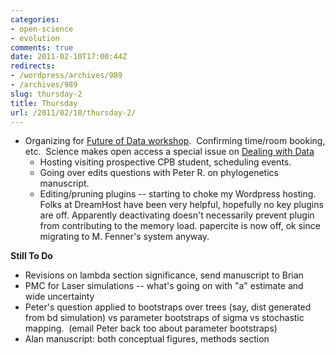 ```yaml
---
categories:
- open-science
- evolution
comments: true
date: 2011-02-10T17:00:44Z
redirects:
- /wordpress/archives/989
- /archives/989
slug: thursday-2
title: Thursday
url: /2011/02/10/thursday-2/
---
```


* Organizing for [Future of Data workshop](http://www.carlboettiger.info/archives/905).  Confirming time/room booking, etc.  Science makes open access a special issue on [Dealing with Data](http://www.sciencemag.org/site/special/data/)
  * Hosting visiting prospective CPB student, scheduling events.
  * Going over edits questions with Peter R. on phylogenetics manuscript.
  * Editing/pruning plugins -- starting to choke my Wordpress hosting.  Folks at DreamHost have been very helpful, hopefully no key plugins are off. Apparently deactivating doesn't necessarily prevent plugin from contributing to the memory load. papercite is now off, ok since migrating to M. Fenner's system anyway.


**Still To Do**

  * Revisions on lambda section significance, send manuscript to Brian
  * PMC for Laser simulations -- what's going on with "a" estimate and wide uncertainty
  * Peter's question applied to bootstraps over trees (say, dist generated from bd simulation) vs parameter bootstraps of sigma vs stochastic mapping.  (email Peter back too about parameter bootstraps)
  * Alan manuscript: both conceptual figures, methods section


